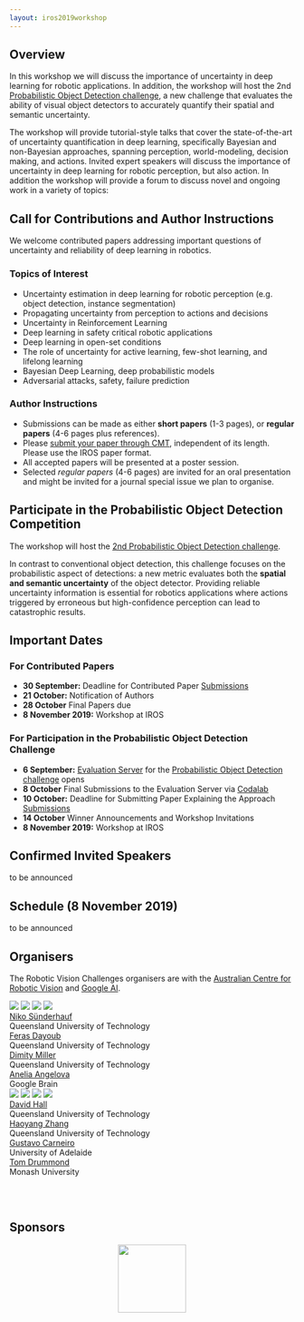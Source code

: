 ```yaml
---
layout: iros2019workshop
---
```



## Overview
In this workshop we will discuss the importance of uncertainty in deep learning for robotic applications. In addition, the workshop will host the 2nd [Probabilistic Object Detection challenge](object-detection), a new challenge that evaluates the ability of visual object detectors to accurately quantify their spatial and semantic uncertainty.

The workshop will provide tutorial-style talks that cover the state-of-the-art of uncertainty quantification in deep learning, specifically Bayesian and non-Bayesian approaches, spanning perception, world-modeling, decision making, and actions. Invited expert speakers will discuss the importance of uncertainty in deep learning for robotic perception, but also action. In addition the workshop will provide a forum to discuss novel and ongoing work in a variety of topics:

## Call for Contributions and Author Instructions

We welcome contributed papers addressing important questions of uncertainty and reliability of deep learning in robotics.  

### Topics of Interest
   * Uncertainty estimation in deep learning for robotic perception (e.g. object detection, instance segmentation)
   * Propagating uncertainty from perception to actions and decisions
   * Uncertainty in Reinforcement Learning
   * Deep learning in safety critical robotic applications
   * Deep learning in open-set conditions
   * The role of uncertainty for active learning, few-shot learning, and lifelong learning
   * Bayesian Deep Learning, deep probabilistic models
   * Adversarial attacks, safety, failure prediction

### Author Instructions
* Submissions can be made as either **short papers** (1-3 pages), or **regular papers** (4-6 pages plus references).
* Please [submit your paper through CMT](https://cmt3.research.microsoft.com/IUDLR2019), independent of its length. Please use the IROS paper format.
* All accepted papers will be presented at a poster session.
* Selected _regular papers_ (4-6 pages) are invited for an oral presentation and might be invited for a journal special issue we plan to organise.

## Participate in the Probabilistic Object Detection Competition
The workshop will host the [2nd Probabilistic Object Detection challenge](object-detection).

In contrast to conventional object detection, this challenge focuses on the probabilistic aspect of detections: a new metric evaluates both the **spatial and semantic uncertainty** of the object detector. Providing reliable uncertainty information is essential for robotics applications where actions triggered by erroneous but high-confidence perception can lead to catastrophic results.

## Important Dates

### For Contributed Papers
* **30 September:** Deadline for Contributed Paper [Submissions](https://cmt3.research.microsoft.com/IUDLR2019)
* **21 October:** Notification of Authors
* **28 October** Final Papers due
* **8 November 2019:** Workshop at IROS

### For Participation in the Probabilistic Object Detection Challenge
* **6 September:** [Evaluation Server](https://competitions.codalab.org/competitions/20597) for the [Probabilistic Object Detection challenge](object-detection) opens
* **8 October** Final Submissions to the Evaluation Server via [Codalab](https://competitions.codalab.org/competitions/20940)
* **10 October:** Deadline for Submitting Paper Explaining the Approach [Submissions](https://cmt3.research.microsoft.com/IUDLR2019)
* **14 October** Winner Announcements and Workshop Invitations
* **8 November 2019:** Workshop at IROS

## Confirmed Invited Speakers

to be announced

<!-- * Cesar Cadena, ETH Zürich
* Fabio Ramos, University of Sydney
* Di Feng, Bosch -->

## Schedule (8 November 2019)

to be announced

## Organisers

The Robotic Vision Challenges organisers are with the [Australian Centre for Robotic Vision](http://www.roboticvision.org) and [Google AI](http://ai.google/).

<div class="portrait_row">
<img class="col fith portrait" src="assets/img/niko.jpg"/>  
<img class="col fith portrait" src="assets/img/feras.jpg"/>
<img class="col fith portrait" src="assets/img/dimity.png"/>
<img class="col fith portrait" src="assets/img/anelia2.jpg"/>
</div>
<div class="col fith caption">
      <a href="http://www.nikosuenderhauf.info">Niko Sünderhauf</a><br>Queensland University of Technology
</div>
<div class="col fith caption">
      <a href="http://www.ferasdayoub.com">Feras Dayoub</a> <br>Queensland University of Technology
</div>
<div class="col fith caption">
      <a href="https://www.roboticvision.org/rv_person/dimity-miller/">Dimity Miller</a> <br> Queensland University of Technology
</div>
<div class="col fith caption">
      <a href="https://ai.google/research/people/AneliaAngelova">Anelia Angelova</a> <br> Google Brain
</div>


<div class="portrait_row">
<img class="col fith portrait" src="assets/img/david.jpg"/>
<img class="col fith portrait" src="assets/img/haoyang.jpg"/>
<img class="col fith portrait" src="assets/img/gustavo.jpg"/>  
<img class="col fith portrait" src="assets/img/TomDrummond.jpg"/>
</div>
<div class="col fith caption">
      <a href="https://sites.google.com/view/davidhallcv/home">David Hall</a> <br>Queensland University of Technology
</div>
<div class="col fith caption">
      <a href="https://staff.qut.edu.au/staff/haoyang.zhang.acrv">Haoyang Zhang</a> <br>Queensland University of Technology
</div>
<div class="col fith caption">
      <a href="https://cs.adelaide.edu.au/~carneiro/">Gustavo Carneiro</a> <br> University of Adelaide
</div>
<div class="col fith caption">
      <a href="https://www.monash.edu/engineering/tomdrummond">Tom Drummond</a> <br> Monash University
</div>


<br><br>

## Sponsors
<div style="display:flex; justify-content:center;">
<a href="http://www.roboticvision.org"><img style="height:120px;" src="assets/img/acrv.png"></a>
<!-- <a href="http://ai.google"><img style="margin-left:100px; height:100px" src="assets/img/google-logo.png"></a> -->
</div>
